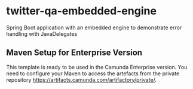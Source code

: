 # twitter-qa-embedded-engine
Spring Boot application with an embedded engine to demonstrate error handling with JavaDelegates

## Maven Setup for Enterprise Version

This template is ready to be used in the Camunda Enterprise version. You need to configure your Maven to access the artefacts from the private repository https://artifacts.camunda.com/artifactory/private/.

